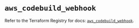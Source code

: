 # `aws_codebuild_webhook`

Refer to the Terraform Registry for docs: [`aws_codebuild_webhook`](https://registry.terraform.io/providers/hashicorp/aws/6.16.0/docs/resources/codebuild_webhook).
